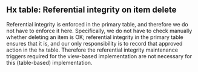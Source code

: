 ## Hx table: Referential integrity on item delete

Referential integrity is enforced in the primary table, and therefore we do not have
to enforce it here. Specifically, we do not have to check manually whether deleting an
item is OK; referential integrity in the primary table ensures that it is, and our only
responsibility is to record that approved action in the hx table. Therefore the 
referential integrity maintenance triggers required for the view-based implementation 
are not necessary for this (table-based) implementation.